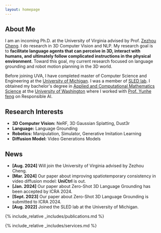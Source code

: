 ```yaml
---
layout: homepage
---
```


## About Me

I am an incoming Ph.D. at the University of Virginia advised by Prof. [Zezhou Cheng](https://sites.google.com/site/zezhoucheng/). I do research in 3D Computer Vision and NLP. My research goal is to **facilitate language agents that can perceive in 3D, interact with humans, and ultimately follow complicated instructions in the physical environment**. Toward this goal, my current research focused on language grounding and robot motion planning in the 3D world.

Before joining UVA, I have completed master of Computer Science and Engineering at the [University of Michigan](https://umich.edu/). I was a member of [SLED lab](https://sled.eecs.umich.edu/). I obtained my bachelor's degree in [Applied and Computational Mathematics Science](https://acms.washington.edu/) at the [University of Washington](https://www.washington.edu/) where I worked with [Prof. Yunhe feng](https://yunhefeng.me/) on Responsible AI.

## Research Interests

- **3D Computer Vision:** NeRF, 3D Gaussian Splatting, Dust3r
- **Language:** Language Grounding
- **Robotics:** Manipulation, Simulator, Generative Imitation Learning
- **Diffusion Model:** Video Generations Models

## News

- **[Aug. 2024]** Will join the University of Virginia advised by Zezhou Cheng.
- **[Mar. 2024]** Our paper about improving spatiotemporary consistency in video diffusion model: **UniCtrl** is out.
- **[Jan. 2024]** Our paper about Zero-Shot 3D Language Grounding has been accepted by ICRA 2024.
- **[Sept. 2023]** Our paper about Zero-Shot 3D Language Grounding is submitted to ICRA 2024.
- **[Aug. 2022]** Joined the SLED lab at the University of Michigan.


{% include_relative _includes/publications.md %}

{% include_relative _includes/services.md %}
